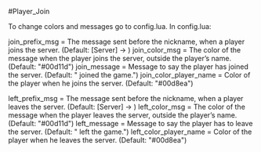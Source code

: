#Player_Join

To change colors and messages go to config.lua.
In config.lua:

join_prefix_msg = The message sent before the nickname, when a player joins the server. (Default: [Server] -> )
join_color_msg = The color of the message when the player joins the server, outside the player’s name. (Default: "#00d11d")
join_message = Message to say the player has joined the server. (Default: " joined the game.")
join_color_player_name = Color of the player when he joins the server. (Default: "#00d8ea")

left_prefix_msg = The message sent before the nickname, when a player leaves the server. (Default: [Server] -> )
left_color_msg = The color of the message when the player leaves the server, outside the player’s name. (Default: "#00d11d")
left_message = Message to say the player has to leave the server. (Default: " left the game.")
left_color_player_name = Color of the player when he leaves the server. (Default: "#00d8ea")
